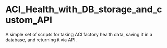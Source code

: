 # ACI_Health_with_DB_storage_and_custom_API
A simple set of scripts for taking ACI factory health data, saving it in a database, and returning it via API.
